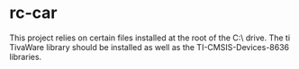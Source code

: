 # rc-car

This project relies on certain files installed at the root of the C:\ drive. The ti TivaWare library should be installed as well as the TI-CMSIS-Devices-8636 libraries.
